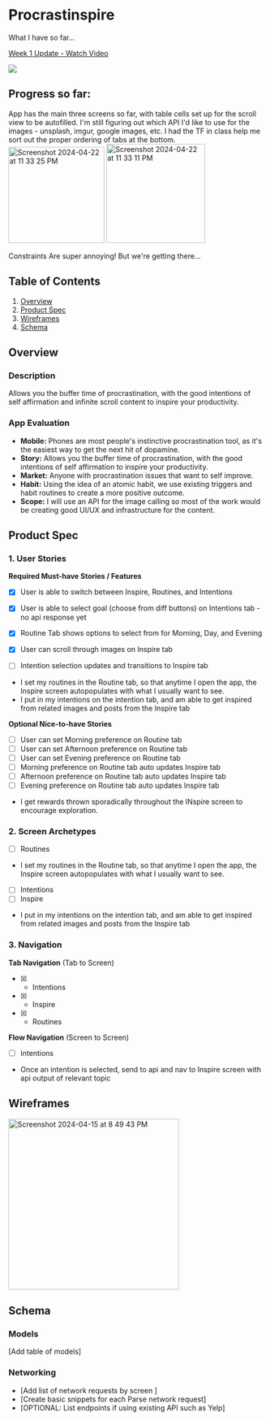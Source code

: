 # Procrastinspire
What I have so far...
<div>
    <a href="https://www.loom.com/share/f406cdf36df348bb847298d480041ecb">
      <p>Week 1 Update - Watch Video</p>
    </a>
    <a href="https://www.loom.com/share/f406cdf36df348bb847298d480041ecb">
      <img style="max-width:300px;" src="https://cdn.loom.com/sessions/thumbnails/f406cdf36df348bb847298d480041ecb-with-play.gif">
    </a>
  </div>
  
## Progress so far:
App has the main three screens so far, with table cells set up for the scroll view to be autofilled.
I'm still figuring out which API I'd like to use for the images - unsplash, imgur, google images, etc. I had the TF in class help me sort out the proper ordering of tabs at the bottom.
<img width="189" alt="Screenshot 2024-04-22 at 11 33 25 PM" src="https://github.com/komilak/procrastinspire/assets/27926984/cefcc370-c020-432d-8458-77aacd48c174">
<img width="195" alt="Screenshot 2024-04-22 at 11 33 11 PM" src="https://github.com/komilak/procrastinspire/assets/27926984/a7c85f0b-21f8-4fa0-b32c-857cbf70237c">

Constraints Are super annoying! But we're getting there...


## Table of Contents

1. [Overview](#Overview)
2. [Product Spec](#Product-Spec)
3. [Wireframes](#Wireframes)
4. [Schema](#Schema)

## Overview

### Description

Allows you the buffer time of procrastination, with the good intentions of self affirmation and infinite scroll content to inspire your productivity.

### App Evaluation
- **Mobile:**
  Phones are most people's instinctive procrastination tool, as it's the easiest way to get the next hit of dopamine.
- **Story:**
  Allows you the buffer time of procrastination, with the good intentions of self affirmation to inspire your productivity.
- **Market:**
  Anyone with procrastination issues that want to self improve.
- **Habit:**
  Using the idea of an atomic habit, we use existing triggers and habit routines to create a more positive outcome.
- **Scope:**
  I will use an API for the image calling so most of the work would be creating good UI/UX and infrastructure for the content.

## Product Spec

### 1. User Stories 

**Required Must-have Stories / Features**
- [x] User is able to switch between Inspire, Routines, and Intentions
- [x] User is able to select goal (choose from diff buttons) on Intentions tab - no api response yet
- [x] Routine Tab shows options to select from for Morning, Day, and Evening
- [x] User can scroll through images on Inspire tab
- [ ] Intention selection updates and transitions to Inspire tab







* I set my routines in the Routine tab, so that anytime I open the app, the Inspire screen autopopulates with what I usually want to see.
* I put in my intentions on the intention tab, and am able to get inspired from related images and posts from the Inspire tab

**Optional Nice-to-have Stories**
- [ ] User can set Morning preference on Routine tab
- [ ] User can set Afternoon preference on Routine tab
- [ ] User can set Evening preference on Routine tab
- [ ] Morning preference on Routine tab auto updates Inspire tab
- [ ] Afternoon preference on Routine tab auto updates Inspire tab
- [ ] Evening preference on Routine tab auto updates Inspire tab
* I get rewards thrown sporadically throughout the INspire screen to encourage exploration.


### 2. Screen Archetypes

- [ ] Routines
* I set my routines in the Routine tab, so that anytime I open the app, the Inspire screen autopopulates with what I usually want to see.
- [ ] Intentions
- [ ] Inspire
* I put in my intentions on the intention tab, and am able to get inspired from related images and posts from the Inspire tab


### 3. Navigation

**Tab Navigation** (Tab to Screen)

- [x] * Intentions
- [x] * Inspire
- [x] * Routines

**Flow Navigation** (Screen to Screen)

- [ ] Intentions
* Once an intention is selected, send to api and nav to Inspire screen with api output of relevant topic


## Wireframes
<img width="336" alt="Screenshot 2024-04-15 at 8 49 43 PM" src="https://github.com/komilak/procrastinspire/assets/27926984/c9cb03bc-33b1-487d-a1e7-3c063dc42967">



## Schema 


### Models

[Add table of models]

### Networking

- [Add list of network requests by screen ]
- [Create basic snippets for each Parse network request]
- [OPTIONAL: List endpoints if using existing API such as Yelp]
